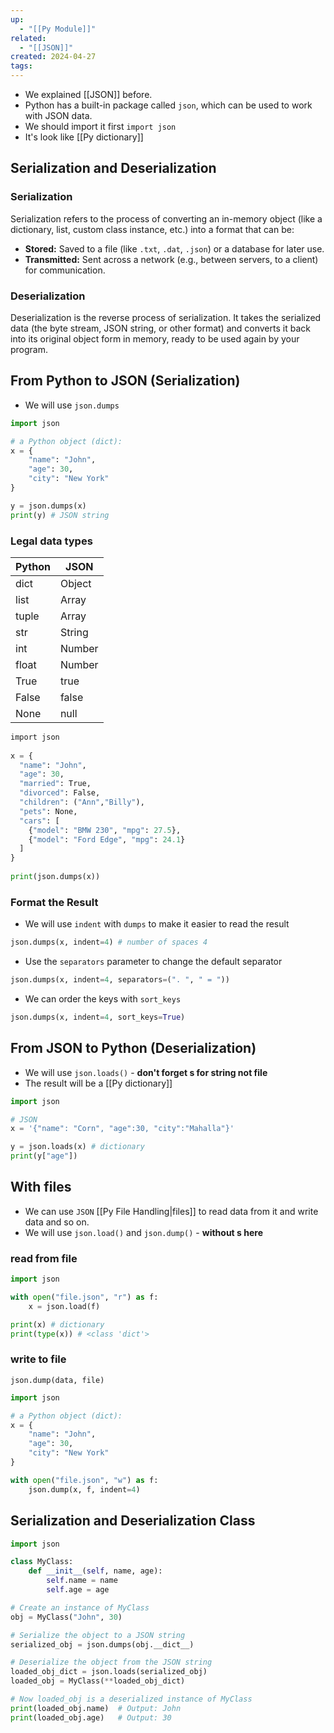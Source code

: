 ```yaml
---
up:
  - "[[Py Module]]"
related:
  - "[[JSON]]"
created: 2024-04-27
tags:
---
```

- We explained [[JSON]] before.
- Python has a built-in package called `json`, which can be used to work with JSON data.
- We should import it first `import json`
- It's look like [[Py dictionary]]
## Serialization and Deserialization
### Serialization
Serialization refers to the process of converting an in-memory object (like a dictionary, list, custom class instance, etc.) into a format that can be:
- **Stored:** Saved to a file (like `.txt`, `.dat`, `.json`) or a database for later use.
- **Transmitted:** Sent across a network (e.g., between servers, to a client) for communication.
### Deserialization
Deserialization is the reverse process of serialization. It takes the serialized data (the byte stream, JSON string, or other format) and converts it back into its original object form in memory, ready to be used again by your program.
## From Python to JSON (Serialization)
- We will use `json.dumps`
```python
import json

# a Python object (dict):  
x = {  
    "name": "John",  
    "age": 30,  
    "city": "New York"  
}

y = json.dumps(x)
print(y) # JSON string
```
### Legal data types

| Python | JSON   |
| ------ | ------ |
| dict   | Object |
| list   | Array  |
| tuple  | Array  |
| str    | String |
| int    | Number |
| float  | Number |
| True   | true   |
| False  | false  |
| None   | null   |
```python
import json  
  
x = {  
  "name": "John",  
  "age": 30,  
  "married": True,  
  "divorced": False,  
  "children": ("Ann","Billy"),  
  "pets": None,  
  "cars": [  
    {"model": "BMW 230", "mpg": 27.5},  
    {"model": "Ford Edge", "mpg": 24.1}  
  ]  
}  
  
print(json.dumps(x))
```
### Format the Result
- We will use `indent` with `dumps` to make it easier to read the result
```python
json.dumps(x, indent=4) # number of spaces 4
```
- Use the `separators` parameter to change the default separator
```python
json.dumps(x, indent=4, separators=(". ", " = "))
```
- We can order the keys with `sort_keys`
```python
json.dumps(x, indent=4, sort_keys=True)
```
## From JSON to Python (Deserialization)
- We will use `json.loads()` - **don't forget s for string not file**
- The result will be a [[Py dictionary]]
```python
import json

# JSON
x = '{"name": "Corn", "age":30, "city":"Mahalla"}'

y = json.loads(x) # dictionary
print(y["age"])
```
## With files
- We can use `JSON` [[Py File Handling|files]] to read data from it and write data and so on.
- We will use `json.load()` and `json.dump()` - **without s here**
### read  from file
```python
import json

with open("file.json", "r") as f:
    x = json.load(f)

print(x) # dictionary
print(type(x)) # <class 'dict'>
```
### write to file
`json.dump(data, file)`
```python
import json

# a Python object (dict):  
x = {  
    "name": "John",  
    "age": 30,  
    "city": "New York"  
}

with open("file.json", "w") as f:
    json.dump(x, f, indent=4)
```

## Serialization and Deserialization Class
```python
import json

class MyClass:
    def __init__(self, name, age):
        self.name = name
        self.age = age

# Create an instance of MyClass
obj = MyClass("John", 30)

# Serialize the object to a JSON string
serialized_obj = json.dumps(obj.__dict__)

# Deserialize the object from the JSON string
loaded_obj_dict = json.loads(serialized_obj)
loaded_obj = MyClass(**loaded_obj_dict)

# Now loaded_obj is a deserialized instance of MyClass
print(loaded_obj.name)  # Output: John
print(loaded_obj.age)   # Output: 30
```